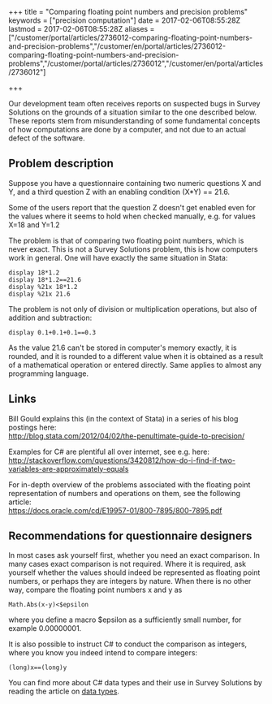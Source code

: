 ﻿+++
title = "Comparing floating point numbers and precision problems"
keywords = ["precision computation"]
date = 2017-02-06T08:55:28Z
lastmod = 2017-02-06T08:55:28Z
aliases = ["/customer/portal/articles/2736012-comparing-floating-point-numbers-and-precision-problems","/customer/en/portal/articles/2736012-comparing-floating-point-numbers-and-precision-problems","/customer/portal/articles/2736012","/customer/en/portal/articles/2736012"]

+++

Our development team often receives reports on suspected bugs in Survey
Solutions on the grounds of a situation similar to the one described
below. These reports stem from misunderstanding of some fundamental
concepts of how computations are done by a computer, and not due to an
actual defect of the software.

Problem description
-------------------

Suppose you have a questionnaire containing two numeric questions X and
Y, and a third question Z with an enabling condition (X\*Y) == 21.6.  
  
Some of the users report that the question Z doesn't get enabled even
for the values where it seems to hold when checked manually, e.g. for
values X=18 and Y=1.2  
  
The problem is that of comparing two floating point numbers, which is never
exact. This is not a Survey Solutions problem, this is how computers
work in general. One will have exactly the same situation in
Stata:

    display 18*1.2
    display 18*1.2==21.6
    display %21x 18*1.2
    display %21x 21.6

The problem is not only of division or multiplication operations, but
also of addition and subtraction:

    display 0.1+0.1+0.1==0.3

As the value 21.6 can't be stored in computer's memory exactly, it is
rounded, and it is rounded to a different value when it is obtained as a
result of a mathematical operation or entered directly. Same applies to
almost any programming language.

Links
-----

Bill Gould explains this (in the context of Stata) in a series of his
blog postings here:  
<http://blog.stata.com/2012/04/02/the-penultimate-guide-to-precision/>

Examples for C\# are plentiful all over internet, see e.g. here:  
<http://stackoverflow.com/questions/3420812/how-do-i-find-if-two-variables-are-approximately-equals>

For in-depth overview of the problems associated with the floating point
representation of numbers and operations on them, see the following
article:  
<https://docs.oracle.com/cd/E19957-01/800-7895/800-7895.pdf>

Recommendations for questionnaire designers
-------------------------------------------

In most cases ask yourself first, whether you need an exact comparison.
In many cases exact comparison is not required. Where it is required,
ask yourself whether the values should indeed be represented as floating
point numbers, or perhaps they are integers by nature. When there is no
other way, compare the floating point numbers x and y as

    Math.Abs(x-y)<$epsilon

where you define a macro $epsilon as a sufficiently small number, for
example 0.00000001.

It is also possible to instruct C\# to conduct the comparison as
integers, where you know you indeed intend to compare integers:

    (long)x==(long)y

You can find more about C\# data types and their use in Survey Solutions
by reading the article on [data types](/syntax-guide/data-types).
